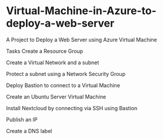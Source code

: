 # Virtual-Machine-in-Azure-to-deploy-a-web-server
A Project to Deploy a Web Server using Azure Virtual Machine

Tasks
  Create a Resource Group

  Create a Virtual Network and a subnet

  Protect a subnet using a Network Security Group

  Deploy Bastion to connect to a Virtual Machine

  Create an Ubuntu Server Virtual Machine

  Install Nextcloud by connecting via SSH using Bastion

  Publish an IP

  Create a DNS label
